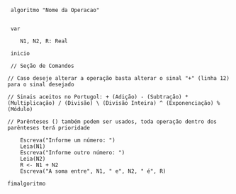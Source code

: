      algoritmo "Nome da Operacao"
 
 
     var

        N1, N2, R: Real
   
     inicio

     // Seção de Comandos 

    // Caso deseje alterar a operação basta alterar o sinal "+" (linha 12) para o sinal desejado

    // Sinais aceitos no Portugol: + (Adição) - (Subtração) * (Multiplicação) / (Divisão) \ (Divisão Inteira) ^ (Exponenciação) % (Módulo)

    // Parênteses () também podem ser usados, toda operação dentro dos parênteses terá prioridade 
     
        Escreva("Informe um número: ")  
        Leia(N1)   
        Escreva("Informe outro número: ")  
        Leia(N2)   
        R <- N1 + N2     
        Escreva("A soma entre", N1, " e", N2, " é", R)

    fimalgoritmo
